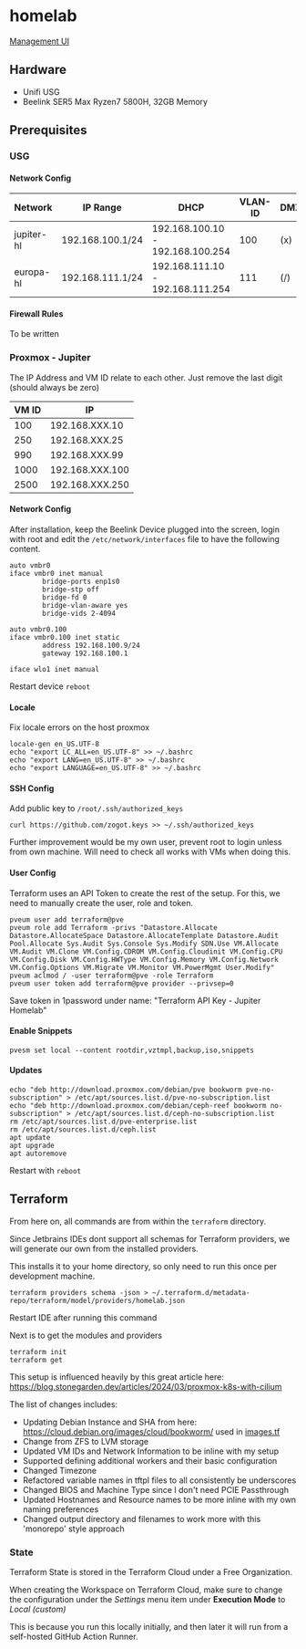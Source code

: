 # homelab

[Management UI](https://192.168.100.9:8006)

## Hardware

- Unifi USG
- Beelink SER5 Max Ryzen7 5800H, 32GB Memory

## Prerequisites

### USG

#### Network Config

| Network    | IP Range         | DHCP                             | VLAN-ID | DMZ? |
|------------|------------------|----------------------------------|---------|------|
| jupiter-hl | 192.168.100.1/24 | 192.168.100.10 - 192.168.100.254 | 100     | (x)  |
| europa-hl  | 192.168.111.1/24 | 192.168.111.10 - 192.168.111.254 | 111     | (/)  |

#### Firewall Rules

To be written

### Proxmox - Jupiter

The IP Address and VM ID relate to each other. Just remove the last digit (should always be zero)

| VM ID | IP              |
|-------|-----------------|
| 100   | 192.168.XXX.10  |
| 250   | 192.168.XXX.25  |
| 990   | 192.168.XXX.99  |
| 1000  | 192.168.XXX.100 |
| 2500  | 192.168.XXX.250 |


#### Network Config

After installation, keep the Beelink Device plugged into the screen, login with root and edit
the `/etc/network/interfaces` file to have the following content.

```
auto vmbr0
iface vmbr0 inet manual
        bridge-ports enp1s0
        bridge-stp off
        bridge-fd 0
        bridge-vlan-aware yes
        bridge-vids 2-4094

auto vmbr0.100
iface vmbr0.100 inet static
        address 192.168.100.9/24
        gateway 192.168.100.1

iface wlo1 inet manual
```

Restart device `reboot`

#### Locale

Fix locale errors on the host proxmox

```
locale-gen en_US.UTF-8
echo "export LC_ALL=en_US.UTF-8" >> ~/.bashrc
echo "export LANG=en_US.UTF-8" >> ~/.bashrc
echo "export LANGUAGE=en_US.UTF-8" >> ~/.bashrc
```

#### SSH Config

Add public key to `/root/.ssh/authorized_keys`

```
curl https://github.com/zogot.keys >> ~/.ssh/authorized_keys
```

Further improvement would be my own user, prevent root to login unless from own machine. Will need to check all works
with VMs when doing this.

#### User Config

Terraform uses an API Token to create the rest of the setup. For this, we need to manually create the user, role
and token.

```
pveum user add terraform@pve
pveum role add Terraform -privs "Datastore.Allocate Datastore.AllocateSpace Datastore.AllocateTemplate Datastore.Audit Pool.Allocate Sys.Audit Sys.Console Sys.Modify SDN.Use VM.Allocate VM.Audit VM.Clone VM.Config.CDROM VM.Config.Cloudinit VM.Config.CPU VM.Config.Disk VM.Config.HWType VM.Config.Memory VM.Config.Network VM.Config.Options VM.Migrate VM.Monitor VM.PowerMgmt User.Modify"
pveum aclmod / -user terraform@pve -role Terraform
pveum user token add terraform@pve provider --privsep=0
```

Save token in 1password under name: "Terraform API Key - Jupiter Homelab"

#### Enable Snippets

```
pvesm set local --content rootdir,vztmpl,backup,iso,snippets
```

#### Updates
```
echo "deb http://download.proxmox.com/debian/pve bookworm pve-no-subscription" > /etc/apt/sources.list.d/pve-no-subscription.list
echo "deb http://download.proxmox.com/debian/ceph-reef bookworm no-subscription" > /etc/apt/sources.list.d/ceph-no-subscription.list
rm /etc/apt/sources.list.d/pve-enterprise.list
rm /etc/apt/sources.list.d/ceph.list
apt update
apt upgrade
apt autoremove
```

Restart with `reboot`

## Terraform

From here on, all commands are from within the `terraform` directory.

Since Jetbrains IDEs dont support all schemas for Terraform providers, we will generate our own from the installed 
providers.

This installs it to your home directory, so only need to run this once per development machine.

```
terraform providers schema -json > ~/.terraform.d/metadata-repo/terraform/model/providers/homelab.json
```

Restart IDE after running this command

Next is to get the modules and providers

```
terraform init
terraform get
```

This setup is influenced heavily by this great article here: https://blog.stonegarden.dev/articles/2024/03/proxmox-k8s-with-cilium

The list of changes includes:

* Updating Debian Instance and SHA from here: https://cloud.debian.org/images/cloud/bookworm/ used in [images.tf](terraform/images.tf)
* Change from ZFS to LVM storage
* Updated VM IDs and Network Information to be inline with my setup
* Supported defining additional workers and their basic configuration
* Changed Timezone
* Refactored variable names in tftpl files to all consistently be underscores
* Changed BIOS and Machine Type since I don't need PCIE Passthrough
* Updated Hostnames and Resource names to be more inline with my own naming preferences
* Changed output directory and filenames to work more with this 'monorepo' style approach


### State

Terraform State is stored in the Terraform Cloud under a Free Organization.

When creating the Workspace on Terraform Cloud, make sure to change the configuration under the _Settings_ menu
item under **Execution Mode** to _Local (custom)_

This is because you run this locally initially, and then later it will run from a self-hosted GitHub Action Runner.
